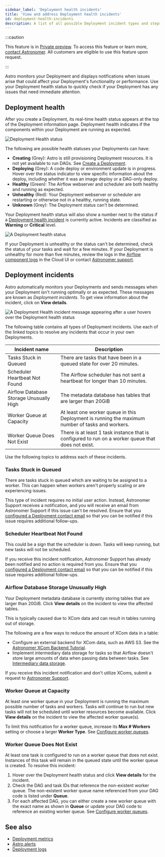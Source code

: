 ```yaml
---
sidebar_label: 'Deployment health incidents'
title: 'View and address Deployment health incidents'
id: deployment-health-incidents
description: A list of all possible Deployment incident types and steps for resolving each one.
---
```


:::caution

This feature is in [Private preview](feature-previews.md). To access this feature or learn more, [contact Astronomer](https://www.astronomer.io/contact/). All customers are eligible to use this feature upon request.

:::

Astro monitors your Deployment and displays notifications when issues arise that could affect your Deployment's functionality or performance. Use your Deployment health status to quickly check if your Deployment has any issues that need immediate attention.

## Deployment health

After you create a Deployment, its real-time health status appears at the top of the Deployment information page. Deployment health indicates if the components within your Deployment are running as expected.

![Deployment Health status](/img/docs/deployment-health.png)

The following are possible health statuses your Deployments can have:

- **Creating** (Grey): Astro is still provisioning Deployment resources. It is not yet available to run DAGs. See [Create a Deployment](create-deployment.md).
- **Deploying** (Grey): A code deploy or environment update is in progress. Hover over the status indicator to view specific information about the deploy, including whether it was an image deploy or a DAG-only deploy.
- **Healthy** (Green): The Airflow webserver and scheduler are both healthy and running as expected.
- **Unhealthy** (Red): Your Deployment webserver or scheduler are restarting or otherwise not in a healthy, running state.
- **Unknown** (Grey): The Deployment status can't be determined.

Your Deployment health status will also show a number next to the status if a [Deployment health incident](#deployment-incidents) is currently active. Incidents are classified as **Warning** or **Critical** level.

![A Deployment health status](/img/docs/health-status.png)

If your Deployment is unhealthy or the status can't be determined, check the status of your tasks and wait for a few minutes. If your Deployment is unhealthy for more than five minutes, review the logs in the [Airflow component logs](view-logs.md#view-airflow-component-logs-in-the-cloud-ui) in the Cloud UI or contact [Astronomer support](https://cloud.astronomer.io/open-support-request).

## Deployment incidents

Astro automatically monitors your Deployments and sends messages when your Deployment isn't running optimally or as expected. These messages are known as _Deployment incidents_. To get view information about the incident, click on **View details**.

![A Deployment Health incident message appearing after a user hovers over the Deployment health status](/img/docs/incident-unfurl.png)

The following table contains all types of Deployment incidents. Use each of the linked topics to resolve any incidents that occur in your own Deployments. 

| Incident name                           | Description                                                                                        |
| --------------------------------------- | -------------------------------------------------------------------------------------------------- |
| Tasks Stuck in Queued                   | There are tasks that have been in a queued state for over 20 minutes.                              |
| Scheduler Heartbeat Not Found           | The Airflow scheduler has not sent a heartbeat for longer than 10 minutes.                           |
| Airflow Database Storage Unusually High | The metadata database has tables that are larger than 20GiB                             |
| Worker Queue at Capacity                | At least one worker queue in this Deployment is running the maximum number of tasks and workers.   |
| Worker Queue Does Not Exist             | There is at least 1 task instance that is configured to run on a worker queue that does not exist. |

Use the following topics to address each of these incidents.

### Tasks Stuck in Queued

There are tasks stuck in queued which are waiting to be assigned to a worker. This can happen when workers aren't properly scaling or are experiencing issues. 

This type of incident requires no initial user action. Instead, Astronomer Support receives a notification, and you will receive an email from Astronomer Support if this issue can't be resolved. Ensure that you [configured a Deployment contact email](deployment-settings.md#configure-deployment-contact-emails) so that you can be notified if this issue requires additional follow-ups.

### Scheduler Heartbeat Not Found 

This could be a sign that the scheduler is down. Tasks will keep running, but new tasks will not be scheduled. 

If you receive this incident notification, Astronomer Support has already been notified and no action is required from you. Ensure that you [configured a Deployment contact email](deployment-settings.md#configure-deployment-contact-emails) so that you can be notified if this issue requires additional follow-ups.

### Airflow Database Storage Unusually High

Your Deployment metadata database is currently storing tables that are larger than 20GiB. Click **View details** on the incident to view the affected tables.

This is typically caused due to XCom data and can result in tables running out of storage.

The following are a few ways to reduce the amount of XCom data in a table:

- Configure an external backend for XCom data, such as AWS S3. See the [Astronomer XCom Backend Tutorial](https://docs.astronomer.io/learn/xcom-backend-tutorial).
- Implement intermediary data storage for tasks so that Airflow doesn't store large amounts of data when passing data between tasks. See [Intermediary data storage](https://docs.astronomer.io/learn/airflow-passing-data-between-tasks#intermediary-data-storage).

If you receive this incident notification and don't utilize XComs, submit a request to [Astronomer Support](https://cloud.astronomer.io/open-support-request).

### Worker Queue at Capacity

At least one worker queue in your Deployment is running the maximum possible number of tasks and workers. Tasks will continue to run but new tasks will not be scheduled until worker resources become available. Click **View details** on the incident to view the affected worker queue(s).

To limit this notification for a worker queue, increase its **Max # Workers** setting or choose a larger **Worker Type**. See [Configure worker queues](https://docs.astronomer.io/astro/configure-worker-queues).

### Worker Queue Does Not Exist

At least one task is configured to run on a worker queue that does not exist. Instances of this task will remain in the queued state until the worker queue is created. To resolve this incident:

1. Hover over the Deployment health status and click **View details** for the incident.
2. Check the DAG and task IDs that reference the non-existent worker queue. The non-existent worker queue name referenced from your DAG code is listed under **Queue**.
3. For each affected DAG, you can either create a new worker queue with the exact name as shown in **Queue** or update your DAG code to reference an existing worker queue. See [Configure worker queues](configure-worker-queues.md#assign-tasks-to-a-worker-queue).

## See also

- [Deployment metrics](deployment-metrics.md)
- [Astro alerts](alerts.md)
- [Deployment logs](view-logs.md)
